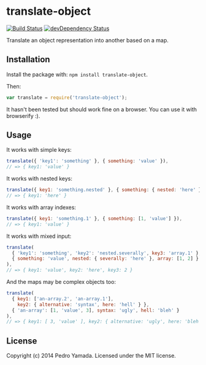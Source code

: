 translate-object
================
[![Build Status](https://travis-ci.org/yamadapc/node-translate-object.svg)](https://travis-ci.org/yamadapc/node-translate-object)
[![devDependency Status](https://david-dm.org/yamadapc/node-translate-object/dev-status.svg)](https://david-dm.org/yamadapc/node-translate-object#info=devDependencies)

Translate an object representation into another based on a map.

## Installation

Install the package with: `npm install translate-object`.

Then:
```javascript
var translate = require('translate-object');
```

It hasn't been tested but should work fine on a browser. You can use it with
browserify :).

## Usage

It works with simple keys:
```javascript
translate({ 'key1': 'something' }, { something: 'value' }),
// => { key1: 'value' }
```

It works with nested keys:
```javascript
translate({ key1: 'something.nested' }, { something: { nested: 'here' } }),
// => { key1: 'here' }
```

It works with array indexes:
```javascript
translate({ key1: 'something.1' }, { something: [1, 'value'] }),
// => { key1: 'value' }
```

It works with mixed input:
```javascript
translate(
  { 'key1': 'something', 'key2': 'nested.severally', key3: 'array.1' },
  { something: 'value', nested: { severally: 'here' }, array: [1, 2] }
),
// => { key1: 'value', key2: 'here', key3: 2 }
```

And the maps may be complex objects too:
```javascript
translate(
  { key1: ['an-array.2', 'an-array.1'],
    key2: { alternative: 'syntax', here: 'hell' } },
  { 'an-array': [1, 'value', 3], syntax: 'ugly', hell: 'bleh' }
),
// => { key1: [ 3, 'value' ], key2: { alternative: 'ugly', here: 'bleh' } }
```

## License
Copyright (c) 2014 Pedro Yamada. Licensed under the MIT license.
